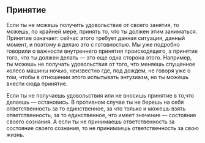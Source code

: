 ## Принятие

Если ты не можешь получить удовольствие от своего занятия, то можешь, по крайней мере, принять то, что ты должен этим заниматься. Принятие означает: сейчас этого требует данная ситуация, данный момент, и поэтому я делаю это с готовностью. Мы уже подробно
говорили о важности внутреннего принятия происходящего, а принятие того, что ты должен делать — это еще одна сторона этого. Например, ты можешь не получать удовольствия от того, что меняешь спущенное
колесо машины ночью, неизвестно где, под дождем, не говоря уже о том, чтобы в отношении этого испытывать энтузиазм, но ты можешь внести сюда принятие.


Если ты не получаешь удовольствия или не вносишь принятие в то,что делаешь — остановись. В противном случае ты не берешь на себя ответственность за то единственное, за что только и можешь взять ответственность, за то единственное, что имеет значение — состояние своего сознания. А если ты не принимаешь ответственность за состояние своего сознания, то не принимаешь ответственность за свою жизнь.  